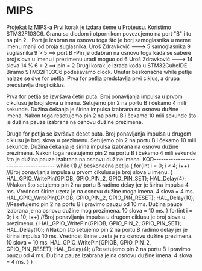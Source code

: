 # MIPS
Projekat Iz MIPS-a
Prvi korak je izdara šeme u Proteusu.
Koristimo STM32F103C6. Granu sa diodom i otpornikom povezujemo na port "B" i to na pin 2. 
-Port je izabran na osnovu toga što je borj samoglasnika u meme imenu manji od broja suglasnika.
Uroš Zdravković ---> 5 samoglasnika  9 suglasnika    9 > 5 ==> port B
-Pin je odabran na osnovu toga kada se sabere broj slova u imenu i prezimenu uradi moguo od 6
Uroš Zdravković ---> 14 slova   14 % 6 = 2 ==> pin = 2
Drugi korak je izrada koda u STM32CubeIDE
Biramo STM32F103C6 podešavamo clock.
Unutar beskonačne while petlje nalaze se dve for petlja. Prva for petlja predstavlja prvi ciklus, a drupa predstavlja drugi ciklus. 

Prva for petlja se izvršava četiri puta. Broj ponavljanja impulsa u prvom cikulusu je broj slova u imenu. Setujemo pin 2 na portu B i čekamo 4 mili sekunde. Dužina čekanja je širina impulsa izabrana na osnovu dužine imena. Nakon toga resetujemo pin 2 na portu B i čekamo 10 mili sekunde što je dužina pauze izabrana na osnovu dužine prezimena.

Druga for petlja se izvršava deset puta. Broj ponavljanja impulsa u drugom ciklusu je broj slova u prezimenu. Setujemo pin 2 na portu B i čekamo 10 mili sekunde. Dužina čekanja je širina impulsa izabrana na osnovu dužine prezimena. Nakon toga resetujemo pin 2 na portu B i čekamo 4 mili sekunde što je dužina pauze izabrana na osnovu dužine imena.
KOD-------------------------------------
while (1) // beskonačna petlja
	      {
	          for(int i = 0; i < 4; i++) //Broj ponavljanja impulsa u prvom cikulusu je broj slova u imenu.
	          {
	              HAL_GPIO_WritePin(GPIOB, GPIO_PIN_2, GPIO_PIN_SET);
	              HAL_Delay(4); //Nakon što setujemo pin 2 na portu B radimo delay jer je širina impulsa 4 ms. Vrednost širine uzeta je na osnovu dužine moga imena. 4 slova = 4 ms.
	              HAL_GPIO_WritePin(GPIOB, GPIO_PIN_2, GPIO_PIN_RESET);
	              HAL_Delay(10); //Resetujemo pin 2 na portu B i pravimo pauzu od 10 ms. Dužina pauze izabrana je na osnovu dužine mog prezimena. 10 slova = 10 ms.
	          }
	          for(int i = 0; i < 10; i++) //Broj ponavljanja impulsa u drugom ciklusu je broj slova u prezimenu. 
	          {
	              HAL_GPIO_WritePin(GPIOB, GPIO_PIN_2, GPIO_PIN_SET);
	              HAL_Delay(10); //Nakon što setujemo pin 2 na portu B radimo delay jer je širina impulsa 10 ms. Vrednost širine uzeta je na osnovu dužine prezimena. 10 slova = 10 ms.
	              HAL_GPIO_WritePin(GPIOB, GPIO_PIN_2, GPIO_PIN_RESET);
	              HAL_Delay(4); //Resetujemo pin 2 na portu B i pravimo pauzu od 4 ms. Dužina pauze izabrana je na osnovu dužine imena. 4 slova = 4 ms.
	          }
	      }
